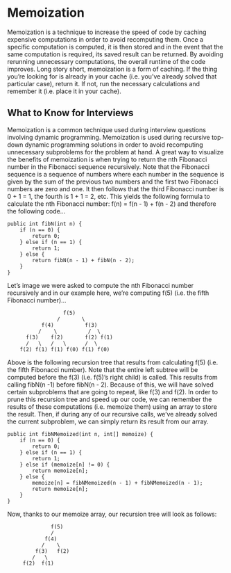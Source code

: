 # Memoization

Memoization is a technique to increase the speed of code by caching expensive computations in order to avoid recomputing them. Once a specific computation is computed, it is then stored and in the event that the same computation is required, its saved result can be returned. By avoiding rerunning unnecessary computations, the overall runtime of the code improves. Long story short, memoization is a form of caching. If the thing you’re looking for is already in your cache (i.e. you’ve already solved that particular case), return it. If not, run the necessary calculations and remember it (i.e. place it in your cache).

## What to Know for Interviews

Memoization is a common technique used during interview questions involving dynamic programming. Memoization is used during recursive top-down dynamic programming solutions in order to avoid recomputing unnecessary subproblems for the problem at hand. A great way to visualize the benefits of memoization is when trying to return the nth Fibonacci number in the Fibonacci sequence recursively. Note that the Fibonacci sequence is a sequence of numbers where each number in the sequence is given by the sum of the previous two numbers and the first two Fibonacci numbers are zero and one. It then follows that the third Fibonacci number is 0 + 1 = 1, the fourth is 1 + 1 = 2, etc. This yields the following formula to calculate the nth Fibonacci number: f(n) = f(n - 1) + f(n - 2) and therefore the following code…

    public int fibN(int n) {
        if (n == 0) {
            return 0;
        } else if (n == 1) {
            return 1;
        } else {
            return fibN(n - 1) + fibN(n - 2);
        }
    }
Let’s image we were asked to compute the nth Fibonacci number recursively and in our example here, we’re computing f(5) (i.e. the fifth Fibonacci number)…

                      f(5)
                    /       \
               f(4)          f(3)
              /    \          /  \
          f(3)    f(2)       f(2) f(1)
          /   \   /   \      /  \
        f(2) f(1) f(1) f(0) f(1) f(0)
Above is the following recursion tree that results from calculating f(5) (i.e. the fifth Fibonacci number). Note that the entire left subtree will be computed before the f(3) (i.e. f(5)’s right child) is called. This results from calling fibN(n -1) before fibN(n - 2). Because of this, we will have solved certain subproblems that are going to repeat, like f(3) and f(2). In order to prune this recursion tree and speed up our code, we can remember the results of these computations (i.e. memoize them) using an array to store the result. Then, if during any of our recursive calls, we’ve already solved the current subproblem, we can simply return its result from our array.

    public int fibNMemoized(int n, int[] memoize) {
        if (n == 0) {
            return 0;
        } else if (n == 1) {
            return 1;
        } else if (memoize[n] != 0) {
            return memoize[n];
        } else {
            memoize[n] = fibNMemoized(n - 1) + fibNMemoized(n - 1);
            return memoize[n];
        }
    }
Now, thanks to our memoize array, our recursion tree will look as follows:

                  f(5)
                  /
                f(4)
               /    \
             f(3)   f(2)
            /   \
         f(2)  f(1)